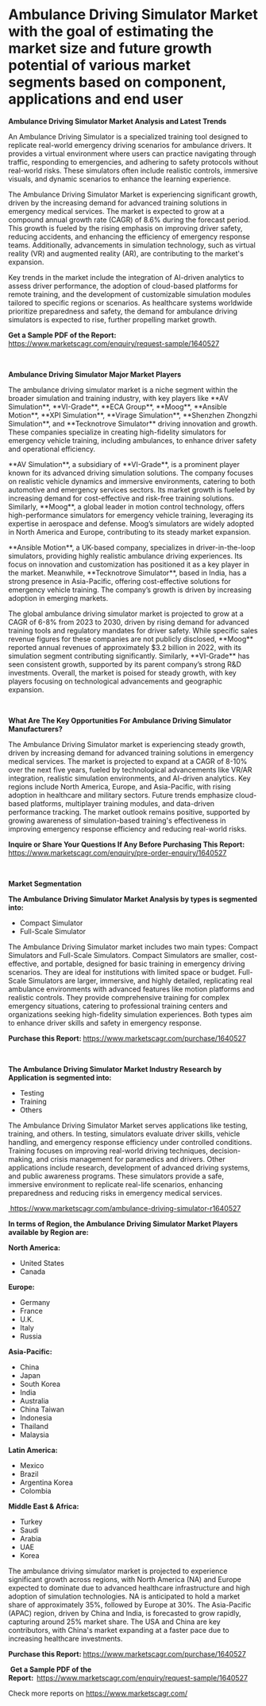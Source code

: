 <p><h1>Ambulance Driving Simulator Market with the goal of estimating the market size and future growth potential of various market segments based on component, applications and end user</h1></p><p><strong>Ambulance Driving Simulator Market Analysis and Latest Trends</strong></p>
<p><p>An Ambulance Driving Simulator is a specialized training tool designed to replicate real-world emergency driving scenarios for ambulance drivers. It provides a virtual environment where users can practice navigating through traffic, responding to emergencies, and adhering to safety protocols without real-world risks. These simulators often include realistic controls, immersive visuals, and dynamic scenarios to enhance the learning experience.</p><p>The Ambulance Driving Simulator Market is experiencing significant growth, driven by the increasing demand for advanced training solutions in emergency medical services. The market is expected to grow at a compound annual growth rate (CAGR) of 8.6% during the forecast period. This growth is fueled by the rising emphasis on improving driver safety, reducing accidents, and enhancing the efficiency of emergency response teams. Additionally, advancements in simulation technology, such as virtual reality (VR) and augmented reality (AR), are contributing to the market's expansion.</p><p>Key trends in the market include the integration of AI-driven analytics to assess driver performance, the adoption of cloud-based platforms for remote training, and the development of customizable simulation modules tailored to specific regions or scenarios. As healthcare systems worldwide prioritize preparedness and safety, the demand for ambulance driving simulators is expected to rise, further propelling market growth.</p></p>
<p><strong>Get a Sample PDF of the Report:&nbsp;</strong> <a href="https://www.marketscagr.com/enquiry/request-sample/1640527?utm_campaign=2042&utm_medium=2&utm_source=Github&utm_content=ia&utm_term=21012025&utm_id=ambulance-driving-simulator">https://www.marketscagr.com/enquiry/request-sample/1640527</a></p>
<p>&nbsp;</p>
<p><strong>Ambulance Driving Simulator Major Market Players</strong></p>
<p><p>The ambulance driving simulator market is a niche segment within the broader simulation and training industry, with key players like **AV Simulation**, **VI-Grade**, **ECA Group**, **Moog**, **Ansible Motion**, **XPI Simulation**, **Virage Simulation**, **Shenzhen Zhongzhi Simulation**, and **Tecknotrove Simulator** driving innovation and growth. These companies specialize in creating high-fidelity simulators for emergency vehicle training, including ambulances, to enhance driver safety and operational efficiency.</p><p>**AV Simulation**, a subsidiary of **VI-Grade**, is a prominent player known for its advanced driving simulation solutions. The company focuses on realistic vehicle dynamics and immersive environments, catering to both automotive and emergency services sectors. Its market growth is fueled by increasing demand for cost-effective and risk-free training solutions. Similarly, **Moog**, a global leader in motion control technology, offers high-performance simulators for emergency vehicle training, leveraging its expertise in aerospace and defense. Moog’s simulators are widely adopted in North America and Europe, contributing to its steady market expansion.</p><p>**Ansible Motion**, a UK-based company, specializes in driver-in-the-loop simulators, providing highly realistic ambulance driving experiences. Its focus on innovation and customization has positioned it as a key player in the market. Meanwhile, **Tecknotrove Simulator**, based in India, has a strong presence in Asia-Pacific, offering cost-effective solutions for emergency vehicle training. The company’s growth is driven by increasing adoption in emerging markets.</p><p>The global ambulance driving simulator market is projected to grow at a CAGR of 6-8% from 2023 to 2030, driven by rising demand for advanced training tools and regulatory mandates for driver safety. While specific sales revenue figures for these companies are not publicly disclosed, **Moog** reported annual revenues of approximately $3.2 billion in 2022, with its simulation segment contributing significantly. Similarly, **VI-Grade** has seen consistent growth, supported by its parent company’s strong R&D investments. Overall, the market is poised for steady growth, with key players focusing on technological advancements and geographic expansion.</p></p>
<p>&nbsp;</p>
<p><strong>What Are The Key Opportunities For Ambulance Driving Simulator Manufacturers?</strong></p>
<p><p>The Ambulance Driving Simulator market is experiencing steady growth, driven by increasing demand for advanced training solutions in emergency medical services. The market is projected to expand at a CAGR of 8-10% over the next five years, fueled by technological advancements like VR/AR integration, realistic simulation environments, and AI-driven analytics. Key regions include North America, Europe, and Asia-Pacific, with rising adoption in healthcare and military sectors. Future trends emphasize cloud-based platforms, multiplayer training modules, and data-driven performance tracking. The market outlook remains positive, supported by growing awareness of simulation-based training's effectiveness in improving emergency response efficiency and reducing real-world risks.</p></p>
<p><strong>Inquire or Share Your Questions If Any Before Purchasing This Report:</strong> <a href="https://www.marketscagr.com/enquiry/pre-order-enquiry/1640527?utm_campaign=2042&utm_medium=2&utm_source=Github&utm_content=ia&utm_term=21012025&utm_id=ambulance-driving-simulator">https://www.marketscagr.com/enquiry/pre-order-enquiry/1640527</a></p>
<p>&nbsp;</p>
<p><strong>Market Segmentation</strong></p>
<p><strong>The Ambulance Driving Simulator Market Analysis by types is segmented into:</strong></p>
<p><ul><li>Compact Simulator</li><li>Full-Scale Simulator</li></ul></p>
<p><p>The Ambulance Driving Simulator market includes two main types: Compact Simulators and Full-Scale Simulators. Compact Simulators are smaller, cost-effective, and portable, designed for basic training in emergency driving scenarios. They are ideal for institutions with limited space or budget. Full-Scale Simulators are larger, immersive, and highly detailed, replicating real ambulance environments with advanced features like motion platforms and realistic controls. They provide comprehensive training for complex emergency situations, catering to professional training centers and organizations seeking high-fidelity simulation experiences. Both types aim to enhance driver skills and safety in emergency response.</p></p>
<p><strong>Purchase this Report:&nbsp;</strong><a href="https://www.marketscagr.com/purchase/1640527?utm_campaign=2042&utm_medium=2&utm_source=Github&utm_content=ia&utm_term=21012025&utm_id=ambulance-driving-simulator">https://www.marketscagr.com/purchase/1640527</a></p>
<p>&nbsp;</p>
<p><strong>The Ambulance Driving Simulator Market Industry Research by Application is segmented into:</strong></p>
<p><ul><li>Testing</li><li>Training</li><li>Others</li></ul></p>
<p><p>The Ambulance Driving Simulator Market serves applications like testing, training, and others. In testing, simulators evaluate driver skills, vehicle handling, and emergency response efficiency under controlled conditions. Training focuses on improving real-world driving techniques, decision-making, and crisis management for paramedics and drivers. Other applications include research, development of advanced driving systems, and public awareness programs. These simulators provide a safe, immersive environment to replicate real-life scenarios, enhancing preparedness and reducing risks in emergency medical services.</p></p>
<p><a href="https://www.marketscagr.com/ambulance-driving-simulator-r1640527?utm_campaign=2042&utm_medium=2&utm_source=Github&utm_content=ia&utm_term=21012025&utm_id=ambulance-driving-simulator">&nbsp;https://www.marketscagr.com/ambulance-driving-simulator-r1640527</a></p>
<p><strong>In terms of Region, the Ambulance Driving Simulator Market Players available by Region are:</strong></p>
<p>
    <p> <strong> North America: </strong>
        <ul>
            <li>United States</li>
            <li>Canada</li>
        </ul>
        </p> 
    <p> <strong> Europe: </strong>
        <ul>
            <li>Germany</li>
            <li>France</li>
            <li>U.K.</li>
            <li>Italy</li>
            <li>Russia</li>
        </ul>
        </p> 
    <p> <strong> Asia-Pacific: </strong>
        <ul>
            <li>China</li>
            <li>Japan</li>
            <li>South Korea</li>
            <li>India</li>
            <li>Australia</li>
            <li>China Taiwan</li>
            <li>Indonesia</li>
            <li>Thailand</li>
            <li>Malaysia</li>
        </ul>
        </p> 
    <p> <strong> Latin America: </strong>
        <ul>
            <li>Mexico</li>
            <li>Brazil</li>
            <li>Argentina Korea</li>
            <li>Colombia</li>
        </ul>
        </p> 
    <p> <strong> Middle East & Africa: </strong>
        <ul>
            <li>Turkey</li>
            <li>Saudi</li>
            <li>Arabia</li>
            <li>UAE</li>
            <li>Korea</li>
        </ul>
    </p>
    </p>
<p><p>The ambulance driving simulator market is projected to experience significant growth across regions, with North America (NA) and Europe expected to dominate due to advanced healthcare infrastructure and high adoption of simulation technologies. NA is anticipated to hold a market share of approximately 35%, followed by Europe at 30%. The Asia-Pacific (APAC) region, driven by China and India, is forecasted to grow rapidly, capturing around 25% market share. The USA and China are key contributors, with China's market expanding at a faster pace due to increasing healthcare investments.</p></p>
<p><strong>Purchase this Report: </strong><a href="https://www.marketscagr.com/purchase/1640527?utm_campaign=2042&utm_medium=2&utm_source=Github&utm_content=ia&utm_term=21012025&utm_id=ambulance-driving-simulator">https://www.marketscagr.com/purchase/1640527</a></p>
<p>&nbsp;<strong>Get a Sample PDF of the Report:&nbsp;&nbsp;</strong><a href="https://www.marketscagr.com/enquiry/request-sample/1640527?utm_campaign=2042&utm_medium=2&utm_source=Github&utm_content=ia&utm_term=21012025&utm_id=ambulance-driving-simulator">https://www.marketscagr.com/enquiry/request-sample/1640527</a></p>
<p><strong></strong></p>
<p>Check more reports on <a href="https://www.marketscagr.com/?utm_campaign=2042&utm_medium=2&utm_source=Github&utm_content=ia&utm_term=21012025&utm_id=ambulance-driving-simulator">https://www.marketscagr.com/</a></p>